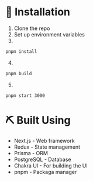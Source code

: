 # 💾 Installation
1. Clone the repo
2. Set up environment variables 
3.
```sh
pnpm install
```
4.
```sh
pnpm build
```
5.
```sh
pnpm start 3000
```

# ⛏️ Built Using
- Next.js - Web framework
- Redux - State management
- Prisma - ORM
- PostgreSQL - Database
- Chakra UI - For building the UI
- pnpm - Packaga manager
